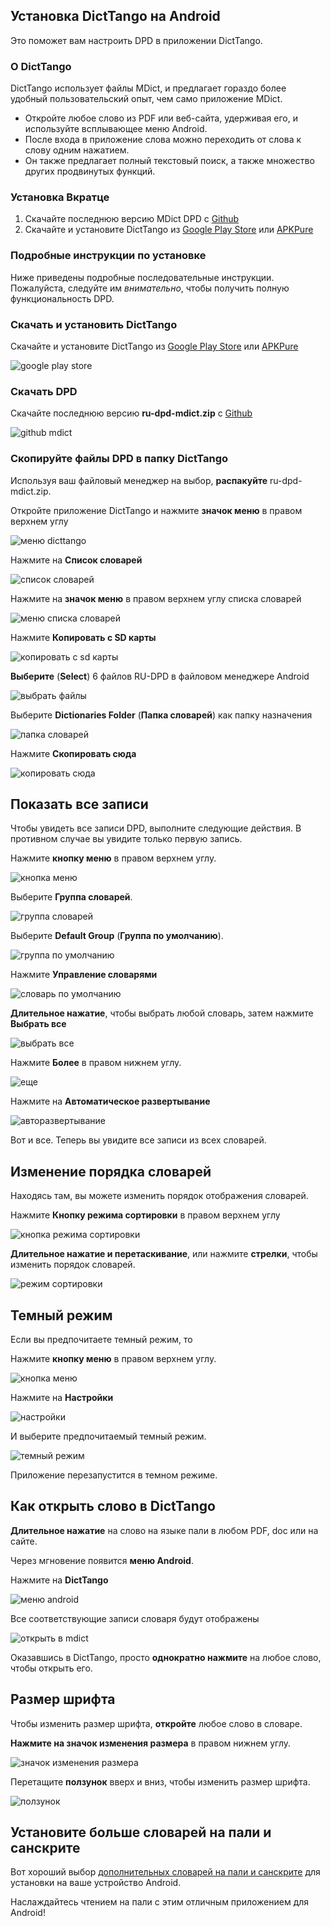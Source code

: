 ## Установка DictTango на Android

Это поможет вам настроить DPD в приложении DictTango.

### О DictTango

DictTango использует файлы MDict, и предлагает гораздо более удобный пользовательский опыт, чем само приложение MDict.

- Откройте любое слово из PDF или веб-сайта, удерживая его, и используйте всплывающее меню Android.
- После входа в приложение слова можно переходить от слова к слову одним нажатием.
- Он также предлагает полный текстовый поиск, а также множество других продвинутых функций.

### Установка Вкратце

1. Скачайте последнюю версию MDict DPD с [Github](https://github.com/sasanarakkha/dpd-db-sbs/releases/latest/)
2. Скачайте и установите DictTango из [Google Play Store](https://play.google.com/store/apps/details?id=cn.jimex.dict&pcampaignid=web_shareS) или [APKPure](https://m.apkpure.com/dicttango/cn.jimex.dict)

### Подробные инструкции по установке

Ниже приведены подробные последовательные инструкции. Пожалуйста, следуйте им *внимательно*, чтобы получить полную функциональность DPD.

### Скачать и установить DictTango

Скачайте и установите DictTango из [Google Play Store](https://play.google.com/store/apps/details?id=cn.jimex.dict&pcampaignid=web_share) или [APKPure](https://m.apkpure.com/dicttango/cn.jimex.dict)

![google play store](../pics/dicttango/play_store.jpg)

### Скачать DPD

Скачайте последнюю версию **ru-dpd-mdict.zip** с [Github](https://github.com/sasanarakkha/dpd-db-sbs/releases/latest/)

![github mdict](../pics/dicttango/github-mdict.png)

### Скопируйте файлы DPD в папку DictTango

Используя ваш файловый менеджер на выбор, **распакуйте** ru-dpd-mdict.zip.

Откройте приложение DictTango и нажмите **значок меню** в правом верхнем углу

![меню dicttango](../pics/dicttango/4_menu.jpg)

Нажмите на **Список словарей**

![список словарей](../pics/dicttango/5_dictionary_list.jpg)

Нажмите на **значок меню** в правом верхнем углу списка словарей

![меню списка словарей](../pics/dicttango/6_dictionary_list_menu.jpg)

Нажмите **Копировать с SD карты**

![копировать с sd карты](../pics/dicttango/7_copy_from_sd_card.jpg)

**Выберите** (**Select**) 6 файлов RU-DPD в файловом менеджере Android

![выбрать файлы](../pics/dicttango/8_select.jpg)

Выберите **Dictionaries Folder** (**Папка словарей**) как папку назначения

![папка словарей](../pics/dicttango/9_dictionaries_folder.jpg)

Нажмите **Скопировать сюда**

![копировать сюда](../pics/dicttango/10_copy_here.jpg)


## Показать все записи

Чтобы увидеть все записи DPD, выполните следующие действия. В противном случае вы увидите только первую запись.

Нажмите **кнопку меню** в правом верхнем углу.

![кнопка меню](../pics/dicttango/4_menu.jpg)

Выберите **Группа словарей**.

![группа словарей](../pics/dicttango/dictionary_group.jpg)

Выберите **Default Group** (**Группа по умолчанию**).

![группа по умолчанию](../pics/dicttango/default_group.jpg)

Нажмите **Управление словарями**

![словарь по умолчанию](../pics/dicttango/default_group_dictionaries.jpg)

**Длительное нажатие**, чтобы выбрать любой словарь, затем нажмите **Выбрать все**

![выбрать все](../pics/dicttango/default_group_select_all.jpg)

Нажмите **Более** в правом нижнем углу.

![еще](../pics/dicttango/default_group_more.jpg)

Нажмите на **Автоматическое развертывание**

![авторазвертывание](../pics/dicttango/dictionary_group_auto_expand.jpg)

Вот и все. Теперь вы увидите все записи из всех словарей.


## Изменение порядка словарей

Находясь там, вы можете изменить порядок отображения словарей.

Нажмите **Кнопку режима сортировки** в правом верхнем углу

![кнопка режима сортировки](../pics/dicttango/sorting_mode_button.jpg)

**Длительное нажатие и перетаскивание**, или нажмите **стрелки**, чтобы изменить порядок словарей.

![режим сортировки](../pics/dicttango/sorting_mode.jpg)


## Темный режим

Если вы предпочитаете темный режим, то

Нажмите **кнопку меню** в правом верхнем углу.

![кнопка меню](../pics/dicttango/4_menu.jpg)

Нажмите на **Настройки**

![настройки](../pics/dicttango/settings.jpg)

И выберите предпочитаемый темный режим.

![темный режим](../pics/dicttango/dark_mode.jpg)

Приложение перезапустится в темном режиме.



## Как открыть слово в DictTango

**Длительное нажатие** на слово на языке пали в любом PDF, doc или на сайте.

Через мгновение появится **меню Android**.

Нажмите на **DictTango**

![меню android](../pics/dicttango/android_menu.jpg)

Все соответствующие записи словаря будут отображены

![открыть в mdict](../pics/dicttango/android_opened.jpg)

Оказавшись в DictTango, просто **однократно нажмите** на любое слово, чтобы открыть его.


## Размер шрифта

Чтобы изменить размер шрифта, **откройте** любое слово в словаре.

**Нажмите на значок изменения размера** в правом нижнем углу.

![значок изменения размера](../pics/dicttango/resize.jpg)

Перетащите **ползунок** вверх и вниз, чтобы изменить размер шрифта.

![ползунок](../pics/dicttango/slider.jpg)


## Установите больше словарей на пали и санскрите

Вот хороший выбор [дополнительных словарей на пали и санскрите](other_dicts.md) для установки на ваше устройство Android.


Наслаждайтесь чтением на пали с этим отличным приложением для Android!